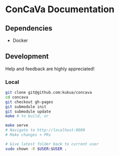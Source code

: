 # ConCaVa Documentation

## Dependencies

- Docker

## Development

Help and feedback are highly appreciated!

### Local

```bash
git clone git@github.com:kukua/concava
cd concava
git checkout gh-pages
git submodule init
git submodule update
make # to build, or

make serve
# Navigate to http://localhost:8000
# Make changes + PRs

# Give latest folder back to current user
sudo chown -R $USER:$USER .
```
